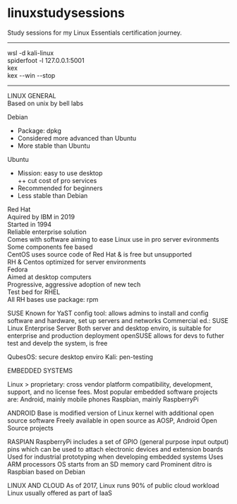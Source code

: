 # linuxstudysessions
Study sessions for my Linux Essentials certification journey.

---

wsl -d kali-linux  
spiderfoot -l 127.0.0.1:5001  
kex  
kex --win --stop

---

LINUX GENERAL  
    Based on unix by bell labs

Debian  
+ Package: dpkg  
+ Considered more advanced than Ubuntu  
+ More stable than Ubuntu  

Ubuntu  
+ Mission: easy to use desktop  
++ cut cost of pro services  
+ Recommended for beginners  
+ Less stable than Debian  

Red Hat  
    Aquired by IBM in 2019  
    Started in 1994  
    Reliable enterprise solution  
    Comes with software aiming to ease Linux use in pro server evironments  
    Some components fee based  
    CentOS uses source code of Red Hat & is free but unsupported  
    RH & Centos optimized for server environments  
Fedora  
    Aimed at desktop computers  
    Progressive, aggressive adoption of new tech  
    Test bed for RHEL  
    All RH bases use package: rpm  

SUSE
    Known for YaST config tool: allows admins to install and config software and hardware, set up servers and networks
    Commercial ed.: SUSE Linux Enterprise Server 
                    Both server and desktop enviro, is suitable for enterprise and production deployment 
    openSUSE allows for devs to futher test and develp the system, is free

QubesOS: secure desktop enviro
Kali: pen-testing 

EMBEDDED SYSTEMS

Linux > proprietary: cross vendor platform compatibility, development, support, and no license fees.
Most popular embedded software projects are:
        Android, mainly mobile phones
        Raspbian, mainly RaspberryPi

ANDROID 
Base is modified version of Linux kernel with additional open source software
Freely available in open source as AOSP, Android Open Source projects

RASPIAN 
RaspberryPi includes a set of GPIO (general purpose input output) pins which can be used to attach electronic devices and extension boards
Used for industrial prototyping when developing embedded systems 
Uses ARM processors 
OS starts from an SD memory card
Prominent ditro is Raspbian based on Debian 

LINUX AND CLOUD 
As of 2017, Linux runs 90% of public cloud workload
Linux usually offered as part of IaaS 


